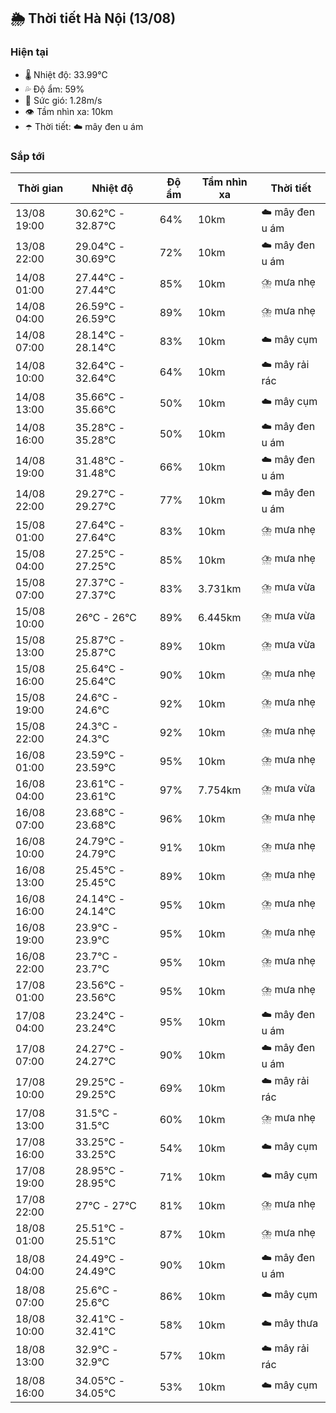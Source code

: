## 🌦️ Thời tiết Hà Nội (13/08)

### Hiện tại

- 🌡️ Nhiệt độ: 33.99℃
- 💦 Độ ẩm: 59%
- 💨 Sức gió: 1.28m/s
- 👁️ Tầm nhìn xa: 10km
- ☂️ Thời tiết: ☁️ mây đen u ám

### Sắp tới

| Thời gian | Nhiệt độ | Độ ẩm | Tầm nhìn xa | Thời tiết |
| --- | --- | --- | --- | --- |
| 13/08 19:00 | 30.62℃ - 32.87℃ | 64% | 10km | ☁️ mây đen u ám |
| 13/08 22:00 | 29.04℃ - 30.69℃ | 72% | 10km | ☁️ mây đen u ám |
| 14/08 01:00 | 27.44℃ - 27.44℃ | 85% | 10km | ⛈️ mưa nhẹ |
| 14/08 04:00 | 26.59℃ - 26.59℃ | 89% | 10km | ⛈️ mưa nhẹ |
| 14/08 07:00 | 28.14℃ - 28.14℃ | 83% | 10km | ☁️ mây cụm |
| 14/08 10:00 | 32.64℃ - 32.64℃ | 64% | 10km | ☁️ mây rải rác |
| 14/08 13:00 | 35.66℃ - 35.66℃ | 50% | 10km | ☁️ mây cụm |
| 14/08 16:00 | 35.28℃ - 35.28℃ | 50% | 10km | ☁️ mây đen u ám |
| 14/08 19:00 | 31.48℃ - 31.48℃ | 66% | 10km | ☁️ mây đen u ám |
| 14/08 22:00 | 29.27℃ - 29.27℃ | 77% | 10km | ☁️ mây đen u ám |
| 15/08 01:00 | 27.64℃ - 27.64℃ | 83% | 10km | ⛈️ mưa nhẹ |
| 15/08 04:00 | 27.25℃ - 27.25℃ | 85% | 10km | ⛈️ mưa nhẹ |
| 15/08 07:00 | 27.37℃ - 27.37℃ | 83% | 3.731km | ⛈️ mưa vừa |
| 15/08 10:00 | 26℃ - 26℃ | 89% | 6.445km | ⛈️ mưa vừa |
| 15/08 13:00 | 25.87℃ - 25.87℃ | 89% | 10km | ⛈️ mưa vừa |
| 15/08 16:00 | 25.64℃ - 25.64℃ | 90% | 10km | ⛈️ mưa nhẹ |
| 15/08 19:00 | 24.6℃ - 24.6℃ | 92% | 10km | ⛈️ mưa nhẹ |
| 15/08 22:00 | 24.3℃ - 24.3℃ | 92% | 10km | ⛈️ mưa nhẹ |
| 16/08 01:00 | 23.59℃ - 23.59℃ | 95% | 10km | ⛈️ mưa nhẹ |
| 16/08 04:00 | 23.61℃ - 23.61℃ | 97% | 7.754km | ⛈️ mưa vừa |
| 16/08 07:00 | 23.68℃ - 23.68℃ | 96% | 10km | ⛈️ mưa nhẹ |
| 16/08 10:00 | 24.79℃ - 24.79℃ | 91% | 10km | ⛈️ mưa nhẹ |
| 16/08 13:00 | 25.45℃ - 25.45℃ | 89% | 10km | ⛈️ mưa nhẹ |
| 16/08 16:00 | 24.14℃ - 24.14℃ | 95% | 10km | ⛈️ mưa nhẹ |
| 16/08 19:00 | 23.9℃ - 23.9℃ | 95% | 10km | ⛈️ mưa nhẹ |
| 16/08 22:00 | 23.7℃ - 23.7℃ | 95% | 10km | ⛈️ mưa nhẹ |
| 17/08 01:00 | 23.56℃ - 23.56℃ | 95% | 10km | ⛈️ mưa nhẹ |
| 17/08 04:00 | 23.24℃ - 23.24℃ | 95% | 10km | ☁️ mây đen u ám |
| 17/08 07:00 | 24.27℃ - 24.27℃ | 90% | 10km | ☁️ mây đen u ám |
| 17/08 10:00 | 29.25℃ - 29.25℃ | 69% | 10km | ☁️ mây rải rác |
| 17/08 13:00 | 31.5℃ - 31.5℃ | 60% | 10km | ⛈️ mưa nhẹ |
| 17/08 16:00 | 33.25℃ - 33.25℃ | 54% | 10km | ☁️ mây cụm |
| 17/08 19:00 | 28.95℃ - 28.95℃ | 71% | 10km | ☁️ mây cụm |
| 17/08 22:00 | 27℃ - 27℃ | 81% | 10km | ⛈️ mưa nhẹ |
| 18/08 01:00 | 25.51℃ - 25.51℃ | 87% | 10km | ⛈️ mưa nhẹ |
| 18/08 04:00 | 24.49℃ - 24.49℃ | 90% | 10km | ☁️ mây đen u ám |
| 18/08 07:00 | 25.6℃ - 25.6℃ | 86% | 10km | ☁️ mây cụm |
| 18/08 10:00 | 32.41℃ - 32.41℃ | 58% | 10km | ☁️ mây thưa |
| 18/08 13:00 | 32.9℃ - 32.9℃ | 57% | 10km | ☁️ mây rải rác |
| 18/08 16:00 | 34.05℃ - 34.05℃ | 53% | 10km | ☁️ mây cụm |
